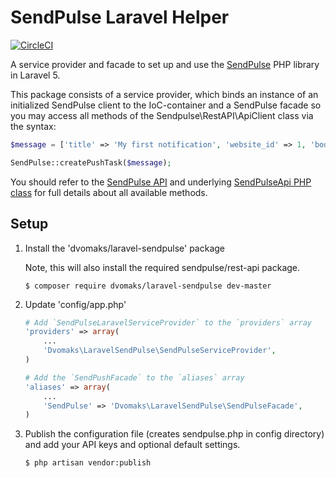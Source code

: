 # SendPulse Laravel Helper

[![CircleCI](https://circleci.com/gh/dvomaks/laravel-sendpulse/tree/master.svg?style=shield)](https://circleci.com/gh/dvomaks/laravel-sendpulse/tree/master)

A service provider and facade to set up and use the [SendPulse](https://sendpulse.com/) PHP library in Laravel 5.

This package consists of a service provider, which binds an instance of an initialized SendPulse client to the
IoC-container and a SendPulse facade so you may access all methods of the Sendpulse\RestAPI\ApiClient class
via the syntax:

```php
$message = ['title' => 'My first notification', 'website_id' => 1, 'body' => 'I am the body of the push message'];

SendPulse::createPushTask($message);
```

You should refer to the [SendPulse API](https://sendpulse.com/api) and underlying [SendPulseApi PHP class](https://github.com/sendpulse/sendpulse-rest-api-php) for full details about all
available methods.

## Setup

1. Install the 'dvomaks/laravel-sendpulse' package

   Note, this will also install the required sendpulse/rest-api package.

    ```shell
    $ composer require dvomaks/laravel-sendpulse dev-master
    ```

2. Update 'config/app.php'

    ```php
    # Add `SendPulseLaravelServiceProvider` to the `providers` array
    'providers' => array(
        ...
        'Dvomaks\LaravelSendPulse\SendPulseServiceProvider',
    )

    # Add the `SendPushFacade` to the `aliases` array
    'aliases' => array(
        ...
        'SendPulse' => 'Dvomaks\LaravelSendPulse\SendPulseFacade',
    )
    ```

3. Publish the configuration file (creates sendpulse.php in config directory) and add your API keys and optional default settings.

   ```shell
   $ php artisan vendor:publish
   ```
